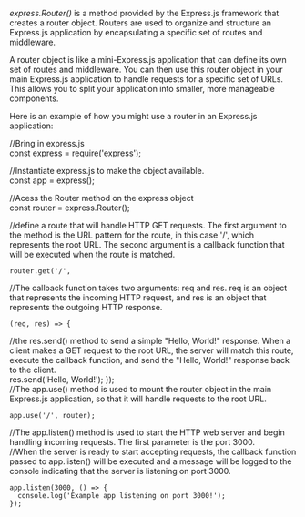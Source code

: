 _express.Router()_ is a method provided by the Express.js framework that creates a router object. Routers are used to organize and structure an Express.js application by encapsulating a specific set of routes and middleware.

A router object is like a mini-Express.js application that can define its own set of routes and middleware. You can then use this router object in your main Express.js application to handle requests for a specific set of URLs. This allows you to split your application into smaller, more manageable components.

Here is an example of how you might use a router in an Express.js application:

//Bring in express.js  
    const express = require('express');  

//Instantiate express.js to make the object available.  
    const app = express();
  

//Acess the Router method on the express object  
    const router = express.Router();  
  

//define a route that will handle HTTP GET requests. The first argument to the method is the URL pattern for the route, in this case '/', which represents the root URL. The second argument is a callback function that will be executed when the route is matched.  

    router.get('/',  

//The callback function takes two arguments: req and res. req is an object that represents the incoming HTTP request, and res is an object that represents the outgoing HTTP response.  

    (req, res) => {  
//the res.send() method to send a simple "Hello, World!" response. When a client makes a GET request to the root URL, the server will match this route, execute the callback function, and send the "Hello, World!" response back to the client.  
      res.send('Hello, World!');
    });  
//The app.use() method is used to mount the router object in the main Express.js application, so that it will handle requests to the root URL.  

    app.use('/', router);  

//The app.listen() method is used to start the HTTP web server and begin handling incoming requests. The first parameter is the port 3000.  
//When the server is ready to start accepting requests, the callback function passed to app.listen() will be executed and a message will be logged to the console indicating that the server is listening on port 3000.
  
    app.listen(3000, () => {
      console.log('Example app listening on port 3000!');
    });